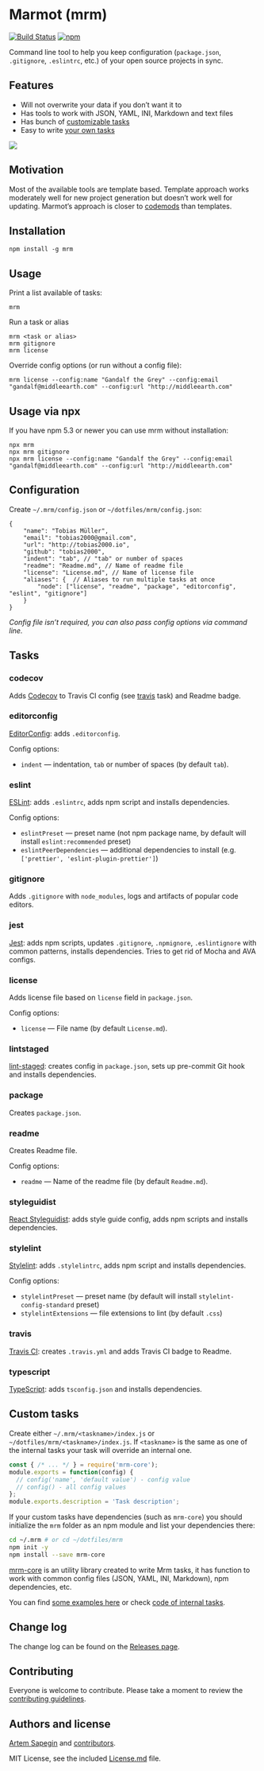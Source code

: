 # Marmot (mrm)

[![Build Status](https://travis-ci.org/sapegin/mrm.svg)](https://travis-ci.org/sapegin/mrm)
[![npm](https://img.shields.io/npm/v/mrm.svg)](https://www.npmjs.com/package/mrm)

Command line tool to help you keep configuration (`package.json`, `.gitignore`, `.eslintrc`, etc.) of your open source projects in sync.

## Features

* Will not overwrite your data if you don’t want it to
* Has tools to work with JSON, YAML, INI, Markdown and text files
* Has bunch of [customizable tasks](#tasks)
* Easy to write [your own tasks](#custom-tasks)

![](https://d3vv6lp55qjaqc.cloudfront.net/items/1g0e2M3m2Y3j0m3B3n1t/Image%202017-06-20%20at%209.00.39%20PM.png)

## Motivation

Most of the available tools are template based. Template approach works moderately well for new project generation but doesn’t work well for updating. Marmot’s approach is closer to [codemods](https://github.com/facebook/codemod) than templates.

## Installation

```
npm install -g mrm
```

## Usage

Print a list available of tasks:

```shell
mrm
```

Run a task or alias

```shell
mrm <task or alias>
mrm gitignore
mrm license
```

Override config options (or run without a config file):

```shell
mrm license --config:name "Gandalf the Grey" --config:email "gandalf@middleearth.com" --config:url "http://middleearth.com"
```

## Usage via npx

If you have npm 5.3 or newer you can use mrm without installation:

```shell
npx mrm
npx mrm gitignore
npx mrm license --config:name "Gandalf the Grey" --config:email "gandalf@middleearth.com" --config:url "http://middleearth.com"
```

## Configuration

Create `~/.mrm/config.json` or `~/dotfiles/mrm/config.json`:

```json5
{
    "name": "Tobias Müller",
    "email": "tobias2000@gmail.com",
    "url": "http://tobias2000.io",
    "github": "tobias2000",
    "indent": "tab", // "tab" or number of spaces
    "readme": "Readme.md", // Name of readme file
    "license": "License.md", // Name of license file
    "aliases": {  // Aliases to run multiple tasks at once
        "node": ["license", "readme", "package", "editorconfig", "eslint", "gitignore"]
    }
}
```

*Config file isn’t required, you can also pass config options via command line.*

## Tasks

### codecov

Adds [Codecov](https://codecov.io/) to Travis CI config (see [travis](#travis) task) and Readme badge.

### editorconfig

[EditorConfig](http://editorconfig.org/): adds `.editorconfig`.

Config options:

* `indent` — indentation, `tab` or number of spaces (by default `tab`).

### eslint

[ESLint](http://eslint.org/): adds `.eslintrc`, adds npm script and installs dependencies.

Config options:

* `eslintPreset` — preset name (not npm package name, by default will install `eslint:recommended` preset)
* `eslintPeerDependencies` — additional dependencies to install (e.g. `['prettier', 'eslint-plugin-prettier']`)

### gitignore

Adds `.gitignore` with `node_modules`, logs and artifacts of popular code editors.

### jest

[Jest](https://facebook.github.io/jest/): adds npm scripts, updates `.gitignore`, `.npmignore`, `.eslintignore` with common patterns, installs dependencies. Tries to get rid of Mocha and AVA configs.

### license

Adds license file based on `license` field in `package.json`.

Config options:

* `license` — File name (by default `License.md`).

### lintstaged

[lint-staged](https://github.com/okonet/lint-staged): creates config in `package.json`, sets up pre-commit Git hook and installs dependencies.

### package

Creates `package.json`.

### readme

Creates Readme file.

Config options:

* `readme` — Name of the readme file (by default `Readme.md`).

### styleguidist

[React Styleguidist](https://react-styleguidist.js.org/): adds style guide config, adds npm scripts and installs dependencies.

### stylelint

[Stylelint](https://stylelint.io/): adds `.stylelintrc`, adds npm script and installs dependencies.

Config options:

* `stylelintPreset` — preset name (by default will install `stylelint-config-standard` preset)
* `stylelintExtensions` — file extensions to lint (by default `.css`)

### travis

[Travis CI](https://travis-ci.org/): creates `.travis.yml` and adds Travis CI badge to Readme.

### typescript

[TypeScript](https://stylelint.io/): adds `tsconfig.json` and installs dependencies.

## Custom tasks

Create either `~/.mrm/<taskname>/index.js` or `~/dotfiles/mrm/<taskname>/index.js`. If `<taskname>` is the same as one of the internal tasks your task will override an internal one.

```js
const { /* ... */ } = require('mrm-core');
module.exports = function(config) {
  // config('name', 'default value') - config value
  // config() - all config values
};
module.exports.description = 'Task description';
```

If your custom tasks have dependencies (such as `mrm-core`) you should initialize the `mrm` folder as an npm module and list your dependencies there:

```bash
cd ~/.mrm # or cd ~/dotfiles/mrm
npm init -y
npm install --save mrm-core
```

[mrm-core](https://github.com/sapegin/mrm-core) is an utility library created to write Mrm tasks, it has function to work with common config files (JSON, YAML, INI, Markdown), npm dependencies, etc.

You can find [some examples here](https://github.com/sapegin/dotfiles/tree/master/mrm) or check [code of internal tasks](https://github.com/sapegin/mrm/tree/master/src/tasks).

## Change log

The change log can be found on the [Releases page](https://github.com/sapegin/mrm/releases).

## Contributing

Everyone is welcome to contribute. Please take a moment to review the [contributing guidelines](Contributing.md).

## Authors and license

[Artem Sapegin](http://sapegin.me) and [contributors](https://github.com/sapegin/mrm/graphs/contributors).

MIT License, see the included [License.md](License.md) file.
